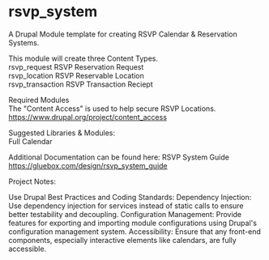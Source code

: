 # rsvp_system  
A Drupal Module template for creating RSVP Calendar & Reservation Systems.  
  
This module will create three Content Types.  
rsvp_request RSVP Reservation Request  
rsvp_location RSVP Reservable Location  
rsvp_transaction RSVP Transaction Reciept 
  
Required Modules  
The "Content Access" is used to help secure RSVP Locations.  
https://www.drupal.org/project/content_access  
  
Suggested Libraries & Modules:  
Full Calendar  

Additional Documentation can be found here:
RSVP System Guide  
https://gluebox.com/design/rsvp_system_guide


Project Notes:

Use Drupal Best Practices and Coding Standards:
Dependency Injection: Use dependency injection for services instead of static calls to ensure better testability and decoupling.
Configuration Management: Provide features for exporting and importing module configurations using Drupal's configuration management system.
Accessibility: Ensure that any front-end components, especially interactive elements like calendars, are fully accessible.
